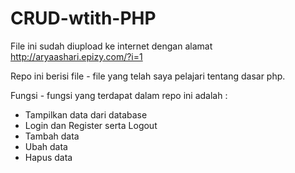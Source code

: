 # CRUD-wtith-PHP

File ini sudah diupload ke internet dengan alamat http://aryaashari.epizy.com/?i=1

Repo ini berisi file - file yang telah saya pelajari tentang dasar php.

Fungsi - fungsi yang terdapat dalam repo ini adalah :
- Tampilkan data dari database
- Login dan Register serta Logout
- Tambah data 
- Ubah data
- Hapus data
